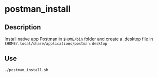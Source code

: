 postman_install
===========

## Description
Install native app [Postman](https://www.getpostman.com/downloads/) in `$HOME/bin` folder and create a .desktop file in `$HOME/.local/share/applications/postman.desktop`

## Use
```bash
./postman_install.sh
```